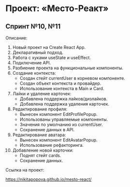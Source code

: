 <h1>Проект: «Место-Реакт»</h1>

<h2>Спринт №10, №11</h2>

<p>Описание:</p>

<ol>
  <li>Новый проект на Create React App.</li>
  <li>Декларативный подход.</li>
  <li>Работа с хуками useState и useEffect.</li>
  <li>Подключение API.</li>
  <li>Разбиение проекта на функциональные компоненты.</li>
  <li>
    Создание контекста:
    <ul>
      <li>Создан стейт currentUser в корневом компоненте.</li>
      <li>Создан объект контекста и провайдер.</li>
      <li>Использование контекста в Main и Card.</li>
    </ul>
  </li>
  <li>
    Лайки и удаление карточек:
    <ul>
      <li>Добавлена поддержка лайков/дизлайков.</li>
      <li>Добавлена поддержка удаления карточек.</li>
    </ul>
  </li>
  <li>
    Редактирование профиля:
    <ul>
      <li>Вынесен компонент EditProfilePopup.</li>
      <li>Использованы управляемые компоненты.</li>
      <li>Значения по умолчанию из currentUser.</li>
      <li>Сохранение данных в API.</li>
    </ul>
  </li>
  <li>
    Редактирование аватара:
    <ul>
      <li>Вынесен компонент EditAvatarPopup.</li>
      <li>Использование рефакторинга.</li>
    </ul>
  </li>
  <li>
    Добавление новой карточки:
    <ul>
      <li>Поднят стейт cards.</li>
      <li>Сохранение данных.</li>
    </ul>
  </li>
</ol>

<p>Ссылка на проект:</p>

<a href="https://nikitapopova.github.io/mesto-react/" target="_blank">https://nikitapopova.github.io/mesto-react/</a>